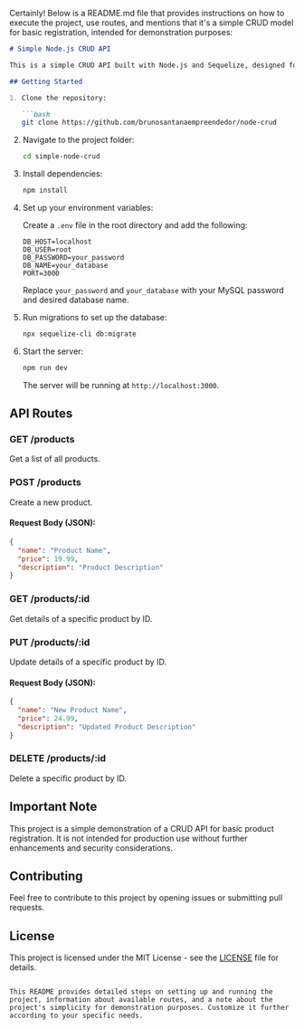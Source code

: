 Certainly! Below is a README.md file that provides instructions on how to execute the project, use routes, and mentions that it's a simple CRUD model for basic registration, intended for demonstration purposes:

```markdown
# Simple Node.js CRUD API

This is a simple CRUD API built with Node.js and Sequelize, designed for basic product registration and demonstration purposes.

## Getting Started

1. Clone the repository:

   ```bash
   git clone https://github.com/brunosantanaempreendedor/node-crud
   ```

2. Navigate to the project folder:

   ```bash
   cd simple-node-crud
   ```

3. Install dependencies:

   ```bash
   npm install
   ```

4. Set up your environment variables:

   Create a `.env` file in the root directory and add the following:

   ```env
   DB_HOST=localhost
   DB_USER=root
   DB_PASSWORD=your_password
   DB_NAME=your_database
   PORT=3000
   ```

   Replace `your_password` and `your_database` with your MySQL password and desired database name.

5. Run migrations to set up the database:

   ```bash
   npx sequelize-cli db:migrate
   ```

6. Start the server:

   ```bash
   npm run dev
   ```

   The server will be running at `http://localhost:3000`.

## API Routes

### GET /products

Get a list of all products.

### POST /products

Create a new product.

#### Request Body (JSON):

```json
{
  "name": "Product Name",
  "price": 19.99,
  "description": "Product Description"
}
```

### GET /products/:id

Get details of a specific product by ID.

### PUT /products/:id

Update details of a specific product by ID.

#### Request Body (JSON):

```json
{
  "name": "New Product Name",
  "price": 24.99,
  "description": "Updated Product Description"
}
```

### DELETE /products/:id

Delete a specific product by ID.

## Important Note

This project is a simple demonstration of a CRUD API for basic product registration. It is not intended for production use without further enhancements and security considerations.

## Contributing

Feel free to contribute to this project by opening issues or submitting pull requests.

## License

This project is licensed under the MIT License - see the [LICENSE](LICENSE) file for details.
```

This README provides detailed steps on setting up and running the project, information about available routes, and a note about the project's simplicity for demonstration purposes. Customize it further according to your specific needs.